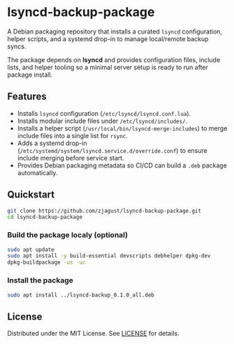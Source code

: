 # lsyncd-backup-package

A Debian packaging repository that installs a curated `lsyncd` configuration, helper scripts, and a systemd drop-in to manage local/remote backup syncs.  

The package depends on **lsyncd** and provides configuration files, include lists, and helper tooling so a minimal server setup is ready to run after package install.

## Features
- Installs `lsyncd` configuration (`/etc/lsyncd/lsyncd.conf.lua`).
- Installs modular include files under `/etc/lsyncd/includes/`.
- Installs a helper script (`/usr/local/bin/lsyncd-merge-includes`) to merge include files into a single list for `rsync`.
- Adds a systemd drop-in (`/etc/systemd/system/lsyncd.service.d/override.conf`) to ensure include merging before service start.
- Provides Debian packaging metadata so CI/CD can build a `.deb` package automatically.

## Quickstart
```bash
git clone https://github.com/zjagust/lsyncd-backup-package.git
cd lsyncd-backup-package
```

### Build the package localy (optional)
```bash
sudo apt update
sudo apt install -y build-essential devscripts debhelper dpkg-dev
dpkg-buildpackage -us -uc
```

### Install the package
```bash
sudo apt install ../lsyncd-backup_0.1.0_all.deb
```

## License
Distributed under the MIT License. See [LICENSE](license) for details.
